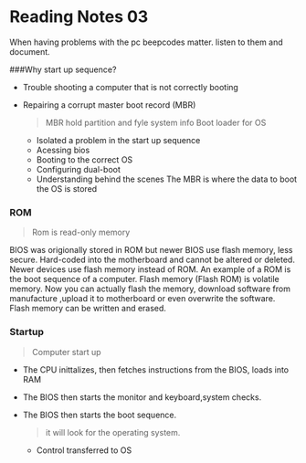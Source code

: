 # Reading Notes 03

When having problems with the pc beepcodes matter. listen to them and document.

###Why start up sequence?

- Trouble shooting a computer that is not correctly booting
- Repairing a corrupt master boot record (MBR)
  > MBR hold partition and fyle system info
  > Boot loader for OS
  
  - Isolated a problem in the start up sequence
  - Acessing bios
  - Booting to the correct OS
  - Configuring dual-boot
  - Understanding behind the scenes
The MBR is where the data to boot the OS is stored

### ROM
> Rom is read-only memory

BIOS was origionally stored in ROM but newer BIOS use flash memory, less secure.
Hard-coded into the motherboard and cannot be altered or deleted.
Newer devices use flash memory instead of ROM. An example of a ROM is the boot sequence of a computer.
Flash memory (Flash ROM) is volatile memory.
Now you can actually flash the memory, download software from manufacture ,upload it to motherboard or even overwrite the software.
Flash memory can be written and erased.

### Startup
> Computer start up

- The CPU inittalizes, then fetches instructions from the BIOS, loads into RAM
- The BIOS then starts the monitor and keyboard,system checks.
- The BIOS then starts the boot sequence.
  > it will look for the operating system.

  - Control transferred to OS

